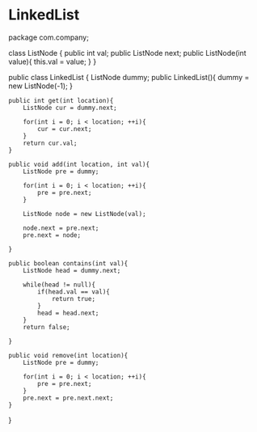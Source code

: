 # LinkedList

package com.company;

class ListNode {
    public int val;
    public ListNode next;
    public ListNode(int value){
        this.val = value;
    }
}

public class LinkedList {
    ListNode dummy;
    public LinkedList(){
        dummy = new ListNode(-1);
    }

    public int get(int location){
        ListNode cur = dummy.next;

        for(int i = 0; i < location; ++i){
            cur = cur.next;
        }
        return cur.val;
    }

    public void add(int location, int val){
        ListNode pre = dummy;

        for(int i = 0; i < location; ++i){
            pre = pre.next;
        }

        ListNode node = new ListNode(val);

        node.next = pre.next;
        pre.next = node;

    }

    public boolean contains(int val){
        ListNode head = dummy.next;

        while(head != null){
            if(head.val == val){
                return true;
            }
            head = head.next;
        }
        return false;

    }

    public void remove(int location){
        ListNode pre = dummy;

        for(int i = 0; i < location; ++i){
            pre = pre.next;
        }
        pre.next = pre.next.next;
    }
}
